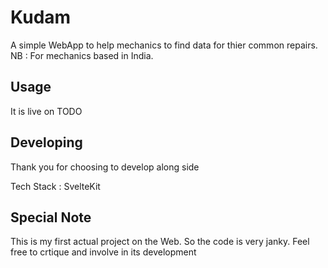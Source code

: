 # Kudam

A simple WebApp to help mechanics to find data for thier common repairs.
NB : For mechanics based in India.

## Usage

It is live on TODO

## Developing

Thank you for choosing to develop along side

Tech Stack : SvelteKit

## Special Note
This is my first actual project on the Web. So the code is very janky. Feel free to crtique and involve in its development

